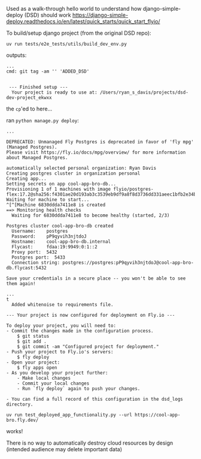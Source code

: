 Used as a walk-through hello world to understand how django-simple-deploy (DSD) should work
https://django-simple-deploy.readthedocs.io/en/latest/quick_starts/quick_start_flyio/

To build/setup django project (from the original DSD repo):
```
uv run tests/e2e_tests/utils/build_dev_env.py
```
outputs:
```
...
cmd: git tag -am '' 'ADDED_DSD'


 --- Finished setup ---
  Your project is ready to use at: /Users/ryan_s_davis/projects/dsd-dev-project_ekwxx
```
the `cp`'ed to here...


ran `python manage.py deploy`:

```
...

DEPRECATED: Unmanaged Fly Postgres is deprecated in favor of 'fly mpg' (Managed Postgres).
Please visit https://fly.io/docs/mpg/overview/ for more information about Managed Postgres.

automatically selected personal organization: Ryan Davis
Creating postgres cluster in organization personal
Creating app...
Setting secrets on app cool-app-bro-db...
Provisioning 1 of 1 machines with image flyio/postgres-flex:17.2@sha256:f4301ae20d193ab3c3539eb9df9a8f8d3736dd331aeec1bfb2e34b539dc353c5
Waiting for machine to start...
^[^[Machine 6830ddda7411e8 is created
==> Monitoring health checks
  Waiting for 6830ddda7411e8 to become healthy (started, 2/3)

Postgres cluster cool-app-bro-db created
  Username:    postgres
  Password:    pP9qyvih3njtdoJ
  Hostname:    cool-app-bro-db.internal
  Flycast:     fdaa:19:9949:0:1::2
  Proxy port:  5432
  Postgres port:  5433
  Connection string: postgres://postgres:pP9qyvih3njtdoJ@cool-app-bro-db.flycast:5432

Save your credentials in a secure place -- you won't be able to see them again!

...
t 
  Added whitenoise to requirements file.

--- Your project is now configured for deployment on Fly.io ---

To deploy your project, you will need to:
- Commit the changes made in the configuration process.
    $ git status
    $ git add .
    $ git commit -am "Configured project for deployment."
- Push your project to Fly.io's servers:
    $ fly deploy
- Open your project:
    $ fly apps open
- As you develop your project further:
    - Make local changes
    - Commit your local changes
    - Run `fly deploy` again to push your changes.

- You can find a full record of this configuration in the dsd_logs directory.
```


```
uv run test_deployed_app_functionality.py --url https://cool-app-bro.fly.dev/
```
works! 

There is no way to automatically destroy cloud resources by design (intended audience may delete important data)
